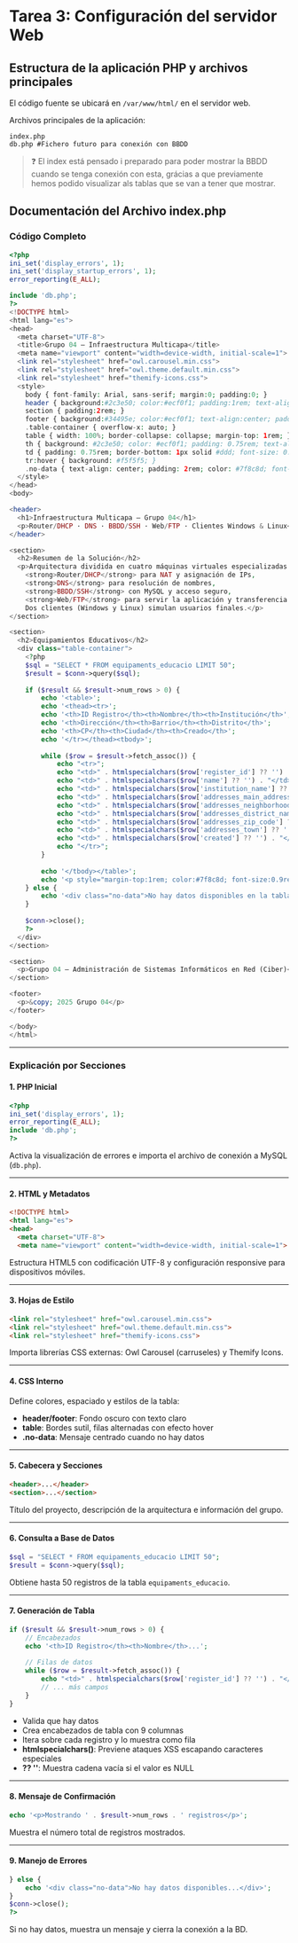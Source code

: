 # Tarea 3: Configuración del servidor Web

## Estructura de la aplicación PHP y archivos principales

El código fuente se ubicará en `/var/www/html/` en el servidor web.

Archivos principales de la aplicación:

```
index.php
db.php #Fichero futuro para conexión con BBDD
```

> ❓ El index está pensado i preparado para poder mostrar la BBDD cuando se tenga conexión con esta, grácias a que previamente hemos podido visualizar als tablas que se van a tener que mostrar.

## Documentación del Archivo index.php

### Código Completo

```php
<?php
ini_set('display_errors', 1);
ini_set('display_startup_errors', 1);
error_reporting(E_ALL);

include 'db.php';
?>
<!DOCTYPE html>
<html lang="es">
<head>
  <meta charset="UTF-8">
  <title>Grupo 04 – Infraestructura Multicapa</title>
  <meta name="viewport" content="width=device-width, initial-scale=1">
  <link rel="stylesheet" href="owl.carousel.min.css">
  <link rel="stylesheet" href="owl.theme.default.min.css">
  <link rel="stylesheet" href="themify-icons.css">
  <style>
    body { font-family: Arial, sans-serif; margin:0; padding:0; }
    header { background:#2c3e50; color:#ecf0f1; padding:1rem; text-align:center; }
    section { padding:2rem; }
    footer { background:#34495e; color:#ecf0f1; text-align:center; padding:1rem; }
    .table-container { overflow-x: auto; }
    table { width: 100%; border-collapse: collapse; margin-top: 1rem; }
    th { background: #2c3e50; color: #ecf0f1; padding: 0.75rem; text-align: left; font-size: 0.9rem; }
    td { padding: 0.75rem; border-bottom: 1px solid #ddd; font-size: 0.85rem; }
    tr:hover { background: #f5f5f5; }
    .no-data { text-align: center; padding: 2rem; color: #7f8c8d; font-style: italic; }
  </style>
</head>
<body>

<header>
  <h1>Infraestructura Multicapa – Grupo 04</h1>
  <p>Router/DHCP · DNS · BBDD/SSH · Web/FTP · Clientes Windows & Linux</p>
</header>

<section>
  <h2>Resumen de la Solución</h2>
  <p>Arquitectura dividida en cuatro máquinas virtuales especializadas:
    <strong>Router/DHCP</strong> para NAT y asignación de IPs,
    <strong>DNS</strong> para resolución de nombres,
    <strong>BBDD/SSH</strong> con MySQL y acceso seguro,
    <strong>Web/FTP</strong> para servir la aplicación y transferencia de archivos.
    Dos clientes (Windows y Linux) simulan usuarios finales.</p>
</section>

<section>
  <h2>Equipamientos Educativos</h2>
  <div class="table-container">
    <?php
    $sql = "SELECT * FROM equipaments_educacio LIMIT 50";
    $result = $conn->query($sql);
    
    if ($result && $result->num_rows > 0) {
        echo '<table>';
        echo '<thead><tr>';
        echo '<th>ID Registro</th><th>Nombre</th><th>Institución</th>';
        echo '<th>Dirección</th><th>Barrio</th><th>Distrito</th>';
        echo '<th>CP</th><th>Ciudad</th><th>Creado</th>';
        echo '</tr></thead><tbody>';
        
        while ($row = $result->fetch_assoc()) {
            echo "<tr>";
            echo "<td>" . htmlspecialchars($row['register_id'] ?? '') . "</td>";
            echo "<td>" . htmlspecialchars($row['name'] ?? '') . "</td>";
            echo "<td>" . htmlspecialchars($row['institution_name'] ?? '') . "</td>";
            echo "<td>" . htmlspecialchars($row['addresses_main_address'] ?? '') . "</td>";
            echo "<td>" . htmlspecialchars($row['addresses_neighborhood_name'] ?? '') . "</td>";
            echo "<td>" . htmlspecialchars($row['addresses_district_name'] ?? '') . "</td>";
            echo "<td>" . htmlspecialchars($row['addresses_zip_code'] ?? '') . "</td>";
            echo "<td>" . htmlspecialchars($row['addresses_town'] ?? '') . "</td>";
            echo "<td>" . htmlspecialchars($row['created'] ?? '') . "</td>";
            echo "</tr>";
        }
        
        echo '</tbody></table>';
        echo '<p style="margin-top:1rem; color:#7f8c8d; font-size:0.9rem;">Mostrando ' . $result->num_rows . ' registros</p>';
    } else {
        echo '<div class="no-data">No hay datos disponibles en la tabla equipaments_educacio</div>';
    }
    
    $conn->close();
    ?>
  </div>
</section>

<section>
  <p>Grupo 04 – Administración de Sistemas Informáticos en Red (Ciber)</p>
</section>

<footer>
  <p>&copy; 2025 Grupo 04</p>
</footer>

</body>
</html>
```

***

### Explicación por Secciones

#### 1. PHP Inicial
```php
<?php
ini_set('display_errors', 1);
error_reporting(E_ALL);
include 'db.php';
?>
```
Activa la visualización de errores e importa el archivo de conexión a MySQL (`db.php`).

***

#### 2. HTML y Metadatos
```html
<!DOCTYPE html>
<html lang="es">
<head>
  <meta charset="UTF-8">
  <meta name="viewport" content="width=device-width, initial-scale=1">
```
Estructura HTML5 con codificación UTF-8 y configuración responsive para dispositivos móviles.

---

#### 3. Hojas de Estilo
```html
<link rel="stylesheet" href="owl.carousel.min.css">
<link rel="stylesheet" href="owl.theme.default.min.css">
<link rel="stylesheet" href="themify-icons.css">
```
Importa librerías CSS externas: Owl Carousel (carruseles) y Themify Icons.

***

#### 4. CSS Interno
Define colores, espaciado y estilos de la tabla:
- **header/footer**: Fondo oscuro con texto claro
- **table**: Bordes sutil, filas alternadas con efecto hover
- **.no-data**: Mensaje centrado cuando no hay datos

***

#### 5. Cabecera y Secciones
```html
<header>...</header>
<section>...</section>
```
Título del proyecto, descripción de la arquitectura e información del grupo.

***

#### 6. Consulta a Base de Datos
```php
$sql = "SELECT * FROM equipaments_educacio LIMIT 50";
$result = $conn->query($sql);
```
Obtiene hasta 50 registros de la tabla `equipaments_educacio`.

***

#### 7. Generación de Tabla
```php
if ($result && $result->num_rows > 0) {
    // Encabezados
    echo '<th>ID Registro</th><th>Nombre</th>...';
    
    // Filas de datos
    while ($row = $result->fetch_assoc()) {
        echo "<td>" . htmlspecialchars($row['register_id'] ?? '') . "</td>";
        // ... más campos
    }
}
```
- Valida que hay datos
- Crea encabezados de tabla con 9 columnas
- Itera sobre cada registro y lo muestra como fila
- **htmlspecialchars()**: Previene ataques XSS escapando caracteres especiales
- **?? ''**: Muestra cadena vacía si el valor es NULL

***

#### 8. Mensaje de Confirmación
```php
echo '<p>Mostrando ' . $result->num_rows . ' registros</p>';
```
Muestra el número total de registros mostrados.

***

#### 9. Manejo de Errores
```php
} else {
    echo '<div class="no-data">No hay datos disponibles...</div>';
}
$conn->close();
?>
```
Si no hay datos, muestra un mensaje y cierra la conexión a la BD.
